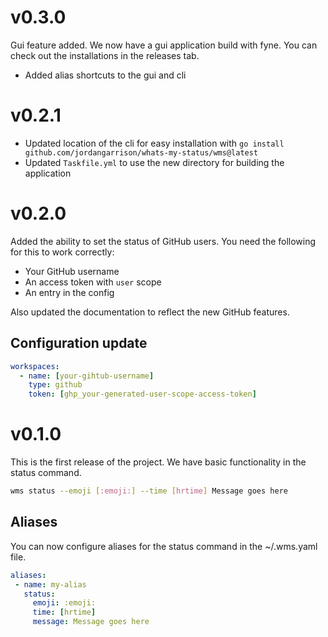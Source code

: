 # v0.3.0

Gui feature added. We now have a gui application build with fyne. You can check out the installations in the releases tab.
- Added alias shortcuts to the gui and cli

# v0.2.1

- Updated location of the cli for easy installation with `go install github.com/jordangarrison/whats-my-status/wms@latest`
- Updated `Taskfile.yml` to use the new directory for building the application

# v0.2.0

Added the ability to set the status of GitHub users. You need the following for this to work correctly:
- Your GitHub username
- An access token with `user` scope
- An entry in the config

Also updated the documentation to reflect the new GitHub features.
## Configuration update

```yaml
workspaces:
  - name: [your-gihtub-username]
    type: github
    token: [ghp_your-generated-user-scope-access-token]
```

 # v0.1.0

 This is the first release of the project. We have basic functionality in the status command.

 ```sh
 wms status --emoji [:emoji:] --time [hrtime] Message goes here
 ```

 ## Aliases

 You can now configure aliases for the status command in the ~/.wms.yaml file.

 ```yaml
aliases:
  - name: my-alias
    status:
      emoji: :emoji:
      time: [hrtime]
      message: Message goes here
```
